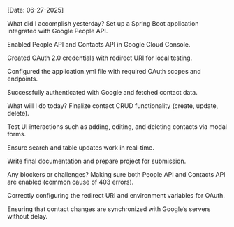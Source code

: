 [Date: 06-27-2025]

What did I accomplish yesterday?
Set up a Spring Boot application integrated with Google People API.

Enabled People API and Contacts API in Google Cloud Console.

Created OAuth 2.0 credentials with redirect URI for local testing.

Configured the application.yml file with required OAuth scopes and endpoints.

Successfully authenticated with Google and fetched contact data.

What will I do today?
Finalize contact CRUD functionality (create, update, delete).

Test UI interactions such as adding, editing, and deleting contacts via modal forms.

Ensure search and table updates work in real-time.

Write final documentation and prepare project for submission.

Any blockers or challenges?
Making sure both People API and Contacts API are enabled (common cause of 403 errors).

Correctly configuring the redirect URI and environment variables for OAuth.

Ensuring that contact changes are synchronized with Google’s servers without delay.
